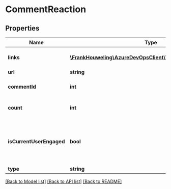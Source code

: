 # CommentReaction

## Properties
Name | Type | Description | Notes
------------ | ------------- | ------------- | -------------
**links** | [**\FrankHouweling\AzureDevOpsClient\Wit\Model\ReferenceLinks**](ReferenceLinks.md) | Link references to related REST resources. | [optional] 
**url** | **string** |  | [optional] 
**commentId** | **int** | The id of the comment this reaction belongs to. | [optional] 
**count** | **int** | Total number of reactions for the CommentReactionType. | [optional] 
**isCurrentUserEngaged** | **bool** | Flag to indicate if the current user has engaged on this particular EngagementType (e.g. if they liked the associated comment). | [optional] 
**type** | **string** | Type of the reaction. | [optional] 

[[Back to Model list]](../README.md#documentation-for-models) [[Back to API list]](../README.md#documentation-for-api-endpoints) [[Back to README]](../README.md)


